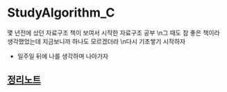 # StudyAlgorithm_C
몇 년전에 샀던 자료구조 책이 보여서 시작한 자료구조 공부
\n그 때도 참 좋은 책이라 생각했었는데 지금보니까 하나도 모르겠더라
\n다시 기초쌓기 시작하자
* 일주일 뒤에 나를 생각하며 나아가자
## [정리노트](https://velog.io/@psh4204/series/%EB%87%8C%EB%A5%BC-%EC%9E%90%EA%B7%B9%ED%95%98%EB%8A%94-%EC%95%8C%EA%B3%A0%EB%A6%AC%EC%A6%98)
